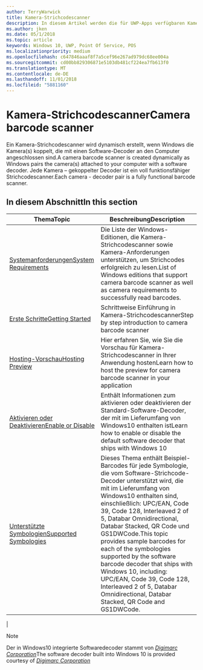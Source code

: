 ```yaml
---
author: TerryWarwick
title: Kamera-Strichcodescanner
description: In diesem Artikel werden die für UWP-Apps verfügbaren Kamera-Strichcodescanner aufgeführt, sowie die Links zu den Anleitungen für ihre Verwendung.
ms.author: jken
ms.date: 05/1/2018
ms.topic: article
keywords: Windows 10, UWP, Point Of Service, POS
ms.localizationpriority: medium
ms.openlocfilehash: c647846aaaf8f7a5cef96e267ad979dc68ee004a
ms.sourcegitcommit: cd00bb829306871e5103db481cf224ea7fb613f0
ms.translationtype: MT
ms.contentlocale: de-DE
ms.lasthandoff: 11/01/2018
ms.locfileid: "5881160"
---
```

# <a name="camera-barcode-scanner"></a><span data-ttu-id="3b572-104">Kamera-Strichcodescanner</span><span class="sxs-lookup"><span data-stu-id="3b572-104">Camera barcode scanner</span></span>
<span data-ttu-id="3b572-105">Ein Kamera-Strichcodescanner wird dynamisch erstellt, wenn Windows die Kamera(s) koppelt, die mit einen Software-Decoder an den Computer angeschlossen sind.</span><span class="sxs-lookup"><span data-stu-id="3b572-105">A camera barcode scanner is created dynamically as Windows pairs the camera(s) attached to your computer with a software decoder.</span></span>  <span data-ttu-id="3b572-106">Jede Kamera – gekoppelter Decoder ist ein voll funktionsfähiger Strichcodescanner.</span><span class="sxs-lookup"><span data-stu-id="3b572-106">Each camera - decoder pair is a fully functional barcode scanner.</span></span>   

## <a name="in-this-section"></a><span data-ttu-id="3b572-107">In diesem Abschnitt</span><span class="sxs-lookup"><span data-stu-id="3b572-107">In this section</span></span>
|<span data-ttu-id="3b572-108">Thema</span><span class="sxs-lookup"><span data-stu-id="3b572-108">Topic</span></span> |<span data-ttu-id="3b572-109">Beschreibung</span><span class="sxs-lookup"><span data-stu-id="3b572-109">Description</span></span> |
|------|------------|
| [<span data-ttu-id="3b572-110">Systemanforderungen</span><span class="sxs-lookup"><span data-stu-id="3b572-110">System Requirements</span></span>](pos-camerabarcode-system-requirements.md)  | <span data-ttu-id="3b572-111">Die Liste der Windows-Editionen, die Kamera-Strichcodescanner sowie Kamera-Anforderungen unterstützen, um Strichcodes erfolgreich zu lesen.</span><span class="sxs-lookup"><span data-stu-id="3b572-111">List of Windows editions that support camera barcode scanner as well as camera requirements to successfully read barcodes.</span></span> |
| [<span data-ttu-id="3b572-112">Erste Schritte</span><span class="sxs-lookup"><span data-stu-id="3b572-112">Getting Started</span></span>](pos-camerabarcode-get-started.md)              | <span data-ttu-id="3b572-113">Schrittweise Einführung in Kamera-Strichcodescanner</span><span class="sxs-lookup"><span data-stu-id="3b572-113">Step by step introduction to camera barcode scanner</span></span> |
| [<span data-ttu-id="3b572-114">Hosting-Vorschau</span><span class="sxs-lookup"><span data-stu-id="3b572-114">Hosting Preview</span></span>](pos-camerabarcode-hosting-preview.md)          | <span data-ttu-id="3b572-115">Hier erfahren Sie, wie Sie die Vorschau für Kamera-Strichcodescanner in Ihrer Anwendung hosten</span><span class="sxs-lookup"><span data-stu-id="3b572-115">Learn how to host the preview for camera barcode scanner in your application</span></span> |
| [<span data-ttu-id="3b572-116">Aktivieren oder Deaktivieren</span><span class="sxs-lookup"><span data-stu-id="3b572-116">Enable or Disable</span></span>](pos-camerabarcode-enable-disable.md)         | <span data-ttu-id="3b572-117">Enthält Informationen zum aktivieren oder deaktivieren der Standard-Software-Decoder, der mit im Lieferumfang von Windows10 enthalten ist</span><span class="sxs-lookup"><span data-stu-id="3b572-117">Learn how to enable or disable the default software decoder that ships with Windows 10</span></span> |
| [<span data-ttu-id="3b572-118">Unterstützte Symbologien</span><span class="sxs-lookup"><span data-stu-id="3b572-118">Supported Symbologies</span></span>](pos-camerabarcode-symbologies.md) | <span data-ttu-id="3b572-119">Dieses Thema enthält Beispiel-Barcodes für jede Symbologie, die vom Software-Strichcode-Decoder unterstützt wird, die mit im Lieferumfang von Windows10 enthalten sind, einschließlich: UPC/EAN, Code 39, Code 128, Interleaved 2 of 5, Databar Omnidirectional, Databar Stacked, QR Code und GS1DWCode.</span><span class="sxs-lookup"><span data-stu-id="3b572-119">This topic provides sample barcodes for each of the symbologies supported by the software barcode decoder that ships with Windows 10, including: UPC/EAN, Code 39, Code 128, Interleaved 2 of 5, Databar Omnidirectional, Databar Stacked, QR Code and GS1DWCode.</span></span> |
| 

> [!NOTE]
> <span data-ttu-id="3b572-120">Der in Windows10 integrierte Softwaredecoder stammt von [*Digimarc Corporation*](https://www.digimarc.com/)</span><span class="sxs-lookup"><span data-stu-id="3b572-120">The software decoder built into Windows 10 is provided courtesy of  [*Digimarc Corporation*](https://www.digimarc.com/)</span></span>
